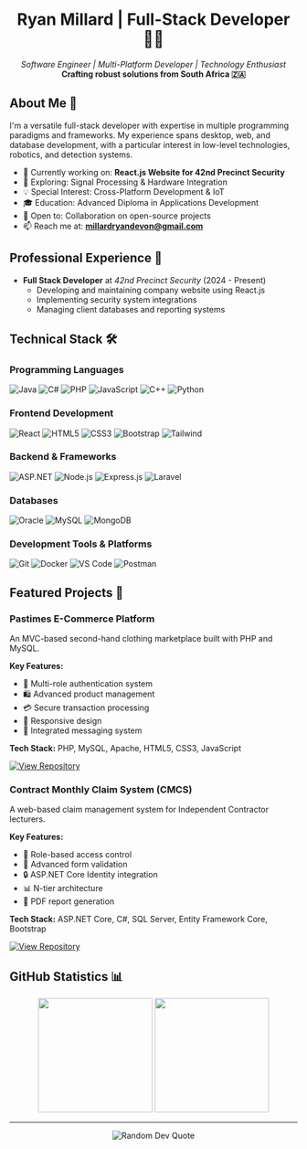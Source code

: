 <h1 align="center">Ryan Millard | Full-Stack Developer 👨‍💻</h1>

<p align="center">
  <em>Software Engineer | Multi-Platform Developer | Technology Enthusiast</em>
  <br>
  <strong>Crafting robust solutions from South Africa 🇿🇦</strong>
</p>

## About Me 👋

I'm a versatile full-stack developer with expertise in multiple programming paradigms and frameworks. My experience spans desktop, web, and database development, with a particular interest in low-level technologies, robotics, and detection systems.

- 🔭 Currently working on: **React.js Website for 42nd Precinct Security**
- 🌱 Exploring: Signal Processing & Hardware Integration
- 💡 Special Interest: Cross-Platform Development & IoT
- 🎓 Education: Advanced Diploma in Applications Development
- 💼 Open to: Collaboration on open-source projects
- 📫 Reach me at: **millardryandevon@gmail.com**

## Professional Experience 💼

- **Full Stack Developer** at *42nd Precinct Security* (2024 - Present)
  - Developing and maintaining company website using React.js
  - Implementing security system integrations
  - Managing client databases and reporting systems

## Technical Stack 🛠️

### Programming Languages
![Java](https://img.shields.io/badge/Java-ED8B00?style=flat-square&logo=openjdk&logoColor=white)
![C#](https://img.shields.io/badge/C%23-239120?style=flat-square&logo=c-sharp&logoColor=white)
![PHP](https://img.shields.io/badge/PHP-777BB4?style=flat-square&logo=php&logoColor=white)
![JavaScript](https://img.shields.io/badge/JavaScript-F7DF1E?style=flat-square&logo=javascript&logoColor=black)
![C++](https://img.shields.io/badge/C%2B%2B-00599C?style=flat-square&logo=c%2B%2B&logoColor=white)
![Python](https://img.shields.io/badge/Python-3776AB?style=flat-square&logo=python&logoColor=white)

### Frontend Development
![React](https://img.shields.io/badge/React-20232A?style=flat-square&logo=react&logoColor=61DAFB)
![HTML5](https://img.shields.io/badge/HTML5-E34F26?style=flat-square&logo=html5&logoColor=white)
![CSS3](https://img.shields.io/badge/CSS3-1572B6?style=flat-square&logo=css3&logoColor=white)
![Bootstrap](https://img.shields.io/badge/Bootstrap-7952B3?style=flat-square&logo=bootstrap&logoColor=white)
![Tailwind](https://img.shields.io/badge/Tailwind_CSS-38B2AC?style=flat-square&logo=tailwind-css&logoColor=white)

### Backend & Frameworks
![ASP.NET](https://img.shields.io/badge/ASP.NET-512BD4?style=flat-square&logo=.net&logoColor=white)
![Node.js](https://img.shields.io/badge/Node.js-339933?style=flat-square&logo=node.js&logoColor=white)
![Express.js](https://img.shields.io/badge/Express.js-000000?style=flat-square&logo=express&logoColor=white)
![Laravel](https://img.shields.io/badge/Laravel-FF2D20?style=flat-square&logo=laravel&logoColor=white)

### Databases
![Oracle](https://img.shields.io/badge/Oracle-F80000?style=flat-square&logo=oracle&logoColor=white)
![MySQL](https://img.shields.io/badge/MySQL-4479A1?style=flat-square&logo=mysql&logoColor=white)
![MongoDB](https://img.shields.io/badge/MongoDB-47A248?style=flat-square&logo=mongodb&logoColor=white)

### Development Tools & Platforms
![Git](https://img.shields.io/badge/Git-F05032?style=flat-square&logo=git&logoColor=white)
![Docker](https://img.shields.io/badge/Docker-2496ED?style=flat-square&logo=docker&logoColor=white)
![VS Code](https://img.shields.io/badge/VS_Code-007ACC?style=flat-square&logo=visual-studio-code&logoColor=white)
![Postman](https://img.shields.io/badge/Postman-FF6C37?style=flat-square&logo=postman&logoColor=white)

## Featured Projects 🚀

### Pastimes E-Commerce Platform
An MVC-based second-hand clothing marketplace built with PHP and MySQL.

**Key Features:**
- 🔐 Multi-role authentication system
- 🛍️ Advanced product management
- 💳 Secure transaction processing
- 📱 Responsive design
- 💬 Integrated messaging system

**Tech Stack:** PHP, MySQL, Apache, HTML5, CSS3, JavaScript

[![View Repository](https://img.shields.io/badge/View_Repository-2ea44f?style=flat-square)](https://github.com/Ryan-millard/Pastimes-WEDE6021-POE)

### Contract Monthly Claim System (CMCS)
A web-based claim management system for Independent Contractor lecturers.

**Key Features:**
- 👥 Role-based access control
- 📝 Advanced form validation
- 🔒 ASP.NET Core Identity integration
- 📊 N-tier architecture
- 📄 PDF report generation

**Tech Stack:** ASP.NET Core, C#, SQL Server, Entity Framework Core, Bootstrap

[![View Repository](https://img.shields.io/badge/View_Repository-2ea44f?style=flat-square)](https://github.com/Ryan-Millard/Contract-Monthly-Claim-System---PROG6212-POE)

## GitHub Statistics 📊

<p align="center">
  <img height="200" src="https://github-readme-stats.vercel.app/api?username=ryan-millard&show_icons=true&theme=dark&hide_border=true" />
  <img height="200" src="https://github-readme-stats.vercel.app/api/top-langs/?username=ryan-millard&layout=compact&theme=dark&hide_border=true" />
</p>

---

<p align="center">
  <img src="https://quotes-github-readme.vercel.app/api?type=horizontal&theme=dark" alt="Random Dev Quote"/>
</p>
